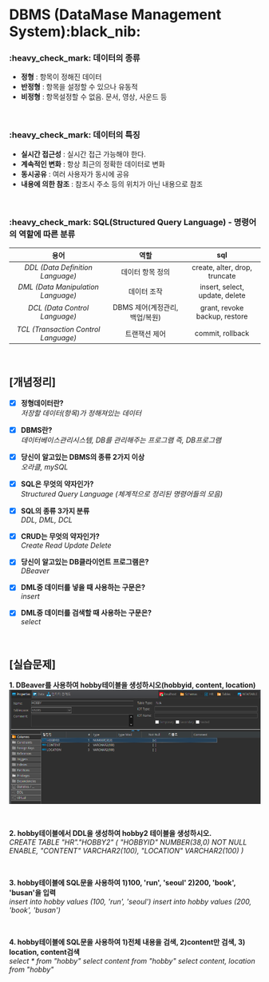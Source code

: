 <h1>DBMS (DataMase Management System):black_nib:</h1>

  <h3>:heavy_check_mark: 데이터의 종류</h3>

- **정형**  :  항목이 정해진 데이터
- **반정형** : 항목을 설정할 수 있으나 유동적
- **비정형** : 항목설정할 수 없음. 문서, 영상, 사운드 등
<br>

<h3>:heavy_check_mark: 데이터의 특징</h3>

- **실시간 접근성** : 실시간 접근 가능해야 한다.
- **계속적인 변화** : 항상 최근의 정확한 데이터로 변화
- **동시공유** : 여러 사용자가 동시에 공유
- **내용에 의한 참조** : 참조시 주소 등의 위치가 아닌 내용으로 참조
<br>

<h3>:heavy_check_mark: SQL(Structured Query Language) - 명령어의 역할에 따른 분류</h3>

|용어|역할|sql|
|:---:|:---:|:---:|
|*DDL (Data Definition Language)*|데이터 항목 정의|create, alter, drop, truncate|
|*DML (Data Manipulation Language)*|데이터 조작|insert, select, update, delete|
|*DCL (Data Control Language)*|DBMS 제어(계정관리, 백업/복원)|grant, revoke backup, restore|
|*TCL (Transaction Control Language)*|트랜잭션 제어|commit, rollback|

<br>


<h2>[개념정리]</h2>

- [x] **정형데이터란?** <br>
*저장할 데이터(항목)가 정해져있는 데이터*

- [x] **DBMS란?**<br>
*데이터베이스관리시스템, DB를 관리해주는 프로그램 즉, DB프로그램*

- [x] **당신이 알고있는 DBMS의 종류 2가지 이상**<br>
*오라클, mySQL*

- [x] **SQL은 무엇의 약자인가?**<br>
*Structured Query Language (체계적으로 정리된 명령어들의 모음)*

- [x] **SQL의 종류 3가지 분류**<br>
*DDL, DML, DCL*

- [x] **CRUD는 무엇의 약자인가?**<br>
*Create Read Update Delete*

- [x] **당신이 알고있는 DB클라이언트 프로그램은?**<br>
*DBeaver*

- [x] **DML중 데이터를 넣을 때 사용하는 구문은?**<br>
*insert*

- [x] **DML중 데이터를 검색할 때 사용하는 구문은?**<br>
*select*
<br>

<h2>[실습문제]</h2>


**1. DBeaver를 사용하여 hobby테이블을 생성하시오(hobbyid, content, location)** <br>
![dbeaver_20230223.PNG](./img/dbeaver_20230223.PNG)


<br>

**2. hobby테이블에서 DDL을 생성하여 hobby2 테이블을 생성하시오.**<br>
*CREATE TABLE "HR"."HOBBY2" 
   (	"HOBBYID" NUMBER(38,0) NOT NULL ENABLE, 
	"CONTENT" VARCHAR2(100), 
	"LOCATION" VARCHAR2(100)
   )*
   
<br>

**3. hobby테이블에 SQL문을 사용하여 1)100, 'run', 'seoul' 2)200, 'book', 'busan'을 입력**<br>
*insert into hobby values (100, 'run', 'seoul')*
*insert into hobby values (200, 'book', 'busan')*

<br>

**4. hobby테이블에 SQL문을 사용하여 1)전체 내용을 검색, 2)content만 검색, 3) location, content검색** <br>
*select * from "hobby"*
*select content from "hobby"*
*select content, location from "hobby"*

<br>

